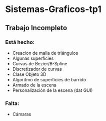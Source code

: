 # Sistemas-Graficos-tp1
## Trabajo Incompleto
### Está hecho:
* Creacion de malla de triángulos
* Algunas superficies
* Curvas de Bezier/B-Spline
* Discretizador de curvas
* Clase Objeto 3D
* Algoritmo de superficies de barrido
* Armado de la escena
* Personalización de la escena (dat GUI)
### Falta:
* Cámaras

